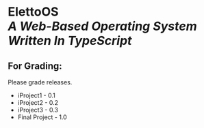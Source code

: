 # ElettoOS <br/> *A Web-Based Operating System Written In TypeScript*

## For Grading:
Please grade releases.
<br/>
* iProject1 - 0.1
* iProject2 - 0.2
* iProject3 - 0.3
* Final Project - 1.0
